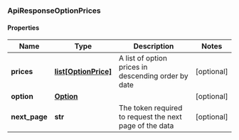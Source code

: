 ### ApiResponseOptionPrices

#### Properties
Name | Type | Description | Notes
------------ | ------------- | ------------- | -------------
**prices** | [**list[OptionPrice]**](OptionPrice.md) | A list of option prices in descending order by date | [optional] 
**option** | [**Option**](Option.md) |  | [optional] 
**next_page** | **str** | The token required to request the next page of the data | [optional] 



